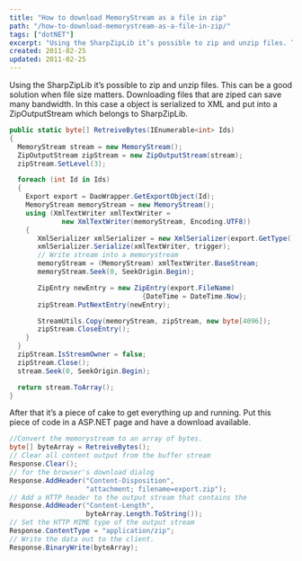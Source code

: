 ```yaml
---
title: "How to download MemoryStream as a file in zip"
path: "/how-to-download-memorystream-as-a-file-in-zip/"
tags: ["dotNET"]
excerpt: "Using the SharpZipLib it’s possible to zip and unzip files. This can be a good solution when file size matters. Downloading files that are ziped can save many bandwidth. In this case a object is serialized to XML and put into a ZipOutputStream which belongs to SharpZipLib."
created: 2011-02-25
updated: 2011-02-25
---
```


Using the SharpZipLib it’s possible to zip and unzip files. This can be a good solution when file size matters. Downloading files that are ziped can save many bandwidth. In this case a object is serialized to XML and put into a ZipOutputStream which belongs to SharpZipLib.

```csharp
public static byte[] RetreiveBytes(IEnumerable<int> Ids)
{
  MemoryStream stream = new MemoryStream();
  ZipOutputStream zipStream = new ZipOutputStream(stream);
  zipStream.SetLevel(3);

  foreach (int Id in Ids)
  {
    Export export = DaoWrapper.GetExportObject(Id);
    MemoryStream memoryStream = new MemoryStream();
    using (XmlTextWriter xmlTextWriter =
             new XmlTextWriter(memoryStream, Encoding.UTF8))
    {
       XmlSerializer xmlSerializer = new XmlSerializer(export.GetType());
       xmlSerializer.Serialize(xmlTextWriter, trigger);
       // Write stream into a memorystream
       memoryStream = (MemoryStream) xmlTextWriter.BaseStream;
       memoryStream.Seek(0, SeekOrigin.Begin);

       ZipEntry newEntry = new ZipEntry(export.FileName)
                                 {DateTime = DateTime.Now};
       zipStream.PutNextEntry(newEntry);

       StreamUtils.Copy(memoryStream, zipStream, new byte[4096]);
       zipStream.CloseEntry();
    }
  }
  zipStream.IsStreamOwner = false;
  zipStream.Close();
  stream.Seek(0, SeekOrigin.Begin);

  return stream.ToArray();
}
```

After that it’s a piece of cake to get everything up and running. Put this piece of code in a ASP.NET page and have a download available.

```csharp
//Convert the memorystream to an array of bytes.
byte[] byteArray = RetreiveBytes();
// Clear all content output from the buffer stream
Response.Clear();
// for the browser's download dialog
Response.AddHeader("Content-Disposition", 
                   "attachment; filename=export.zip");
// Add a HTTP header to the output stream that contains the 
Response.AddHeader("Content-Length",
                   byteArray.Length.ToString());
// Set the HTTP MIME type of the output stream
Response.ContentType = "application/zip";
// Write the data out to the client.
Response.BinaryWrite(byteArray);
```
